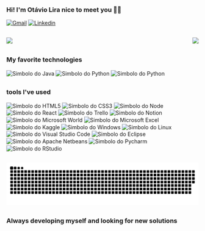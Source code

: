 ### Hi! I'm Otávio Lira nice to meet you 👋😄

[![Gmail](https://img.shields.io/badge/Gmail-D14836?style=for-the-badge&logo=gmail&logoColor=white)](otavioliraneves@gmail.com)
[![Linkedin](https://img.shields.io/badge/LinkedIn-0077B5?style=for-the-badge&logo=linkedin&logoColor=white)](https://www.linkedin.com/in/otavioliraneves/)

##

<div>
 <img  height="180em" src="https://github-readme-stats.vercel.app/api?username=OtavioLira&show_icons=true&title_color=F6F1E9&text_color=000000&icon_color=f8d847&bg_color=-30,DC3535,FF8400,FFD93D"/>
  <img height="180em" align="right" src="https://github-readme-stats.vercel.app/api/top-langs/?username=OtavioLira&layout=compact&langs_count=7&hide=EJS&card_width=360&title_color=F6F1E9&text_color=000000&icon_color=f8d847&bg_color=-30,DC3535,FF8400,FFD93D"/>
</div>

##

<div style="display: inline_block">
 <h3>My favorite technologies</h3>
 <img align="center" alt="Simbolo do Java" src="https://img.shields.io/badge/Java-ED8B00?style=for-the-badge&logo=openjdk&logoColor=white"/>
 <img align="center" alt="Simbolo do Python" src="https://img.shields.io/badge/Python-3776AB?style=for-the-badge&logo=python&logoColor=white"/>
 <img align="center" alt="Simbolo do Python" src="https://img.shields.io/badge/JavaScript-F7DF1E?style=for-the-badge&logo=javascript&logoColor=black"/>
</div>

##

<div style="display: inline_block">
 <h3>tools I've used</h3>
 <img align="center" alt="Simbolo do HTML5" src="https://img.shields.io/badge/HTML5-E34F26?style=for-the-badge&logo=html5&logoColor=white"/>    
 <img align="center" alt="Simbolo do CSS3" src="https://img.shields.io/badge/CSS3-1572B6?style=for-the-badge&logo=css3&logoColor=white"/>
 <img align="center" alt="Simbolo do Node" src="https://img.shields.io/badge/Node.js-43853D?style=for-the-badge&logo=node.js&logoColor=white"/>
 <img align="center" alt="Simbolo do React" src="https://img.shields.io/badge/React-20232A?style=for-the-badge&logo=react&logoColor=61DAFB"/>
 <img align="center" alt="Simbolo do Trello" src="https://img.shields.io/badge/Trello-0052CC?style=for-the-badge&logo=trello&logoColor=white"/>
 <img align="center" alt="Simbolo do Notion" src="https://img.shields.io/badge/Notion-000000?style=for-the-badge&logo=notion&logoColor=white"/>
 <img align="center" alt="Simbolo do Microsoft World" src="https://img.shields.io/badge/Microsoft_Word-2B579A?style=for-the-badge&logo=microsoft-word&logoColor=white"/>
 <img align="center" alt="Simbolo do Microsoft Excel" src="https://img.shields.io/badge/Microsoft_Excel-217346?style=for-the-badge&logo=microsoft-excel&logoColor=white"/>
 <img align="center" alt="Simbolo do Kaggle" src="https://img.shields.io/badge/Kaggle-20BEFF?style=for-the-badge&logo=Kaggle&logoColor=white"/>
 <img align="center" alt="Simbolo do Windows" src="https://img.shields.io/badge/Windows-0078D6?style=for-the-badge&logo=windows&logoColor=white"/>
 <img align="center" alt="Simbolo do Linux" src="https://img.shields.io/badge/Linux-FCC624?style=for-the-badge&logo=linux&logoColor=black"/>
 <img align="center" alt="Simbolo do Visual Studio Code" src="https://img.shields.io/badge/Visual_Studio_Code-0078D4?style=for-the-badge&logo=visual%20studio%20code&logoColor=white"/>
 <img align="center" alt="Simbolo do Eclipse" src="https://img.shields.io/badge/Eclipse-2C2255?style=for-the-badge&logo=eclipse&logoColor=white"/>
 <img align="center" alt="Simbolo do Apache Netbeans" src="https://img.shields.io/badge/apache%20netbeans-1B6AC6?style=for-the-badge&logo=apache%20netbeans%20IDE&logoColor=white"/>
 <img align="center" alt="Simbolo do Pycharm" src="https://img.shields.io/badge/PyCharm-000000.svg?&style=for-the-badge&logo=PyCharm&logoColor=white"/>
 <img align="center" alt="Simbolo do RStudio" src="https://img.shields.io/badge/RStudio-75AADB?style=for-the-badge&logo=RStudio&logoColor=white"/>
    
</div>

##

![Snake](https://github.com/OtavioLira/OtavioLira/blob/main/github-user-contribution.svg)

##

### Always developing myself and looking for new solutions
